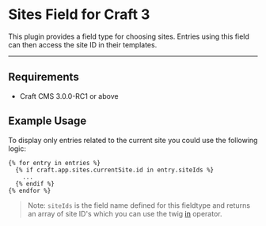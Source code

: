 # Sites Field for Craft 3

This plugin provides a field type for choosing sites. Entries using this field can then access the site ID in their templates.

---

## Requirements

* Craft CMS 3.0.0-RC1 or above

## Example Usage

To display only entries related to the current site you could use the following logic:

```twig
{% for entry in entries %}
  {% if craft.app.sites.currentSite.id in entry.siteIds %}
    ...
  {% endif %}
{% endfor %}
```

> Note: `siteIds` is the field name defined for this fieldtype and returns an array of site ID's which you can use the twig [in](https://twig.symfony.com/doc/2.x/templates.html#containment-operator) operator.
